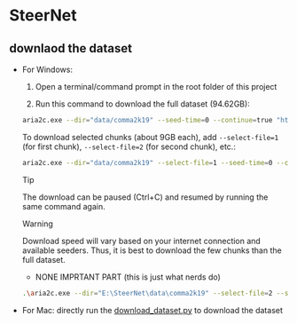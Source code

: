 # SteerNet

## downlaod the dataset

- For Windows:


    1. Open a terminal/command prompt in the root folder of this project

    2. Run this command to download the full dataset (94.62GB):
    ```bash
    aria2c.exe --dir="data/comma2k19" --seed-time=0 --continue=true "https://academictorrents.com/download/65a2fbc964078aff62076ff4e103f18b951c5ddb.torrent"
    ```

    To download selected chunks (about 9GB each), add `--select-file=1` (for first chunk), `--select-file=2` (for second chunk), etc.:
    ```bash
    aria2c.exe --dir="data/comma2k19" --select-file=1 --seed-time=0 --continue=true "https://academictorrents.com/download/65a2fbc964078aff62076ff4e103f18b951c5ddb.torrent"
    ```

    > [!TIP] 
    > The download can be paused (Ctrl+C) and resumed by running the same command again.

    > [!WARNING] 
    > Download speed will vary based on your internet connection and available seeders. Thus, it is best to download the few chunks than the full dataset.


    - NONE IMPRTANT PART (this is just what nerds do)

    ```bash
    .\aria2c.exe --dir="E:\SteerNet\data\comma2k19" --select-file=2 --seed-time=0 --file-allocation=falloc --max-connection-per-server=16 --split=16 --min-split-size=1M --max-concurrent-downloads=64 --max-overall-download-limit=0 --max-download-limit=0 --disable-ipv6=true --bt-max-peers=500 --bt-request-peer-speed-limit=0 --max-overall-upload-limit=1K --async-dns=true --summary-interval=1 --disk-cache=128M --enable-mmap=true --optimize-concurrent-downloads=true --bt-tracker="http://academictorrents.com:6969/announce,udp://tracker.opentrackr.org:1337/announce,udp://9.rarbg.com:2810/announce,udp://tracker.openbittorrent.com:6969/announce,udp://tracker.torrent.eu.org:451/announce,udp://exodus.desync.com:6969/announce,udp://tracker.torrent.eu.org:451/announce,udp://tracker.moeking.me:6969/announce,udp://tracker.opentrackr.org:1337/announce,udp://open.stealth.si:80/announce,udp://movies.zsw.ca:6969/announce" --bt-enable-lpd=true --enable-peer-exchange=true --follow-torrent=mem --continue=true --console-log-level=notice "https://academictorrents.com/download/65a2fbc964078aff62076ff4e103f18b951c5ddb.torrent"
    ```

- For Mac:
  directly run the [download_dataset.py](download_dataset.py) to download the dataset
